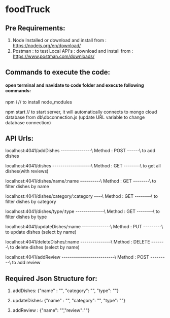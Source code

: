 # foodTruck

## Pre Requirements:
1) Node Installed or download and install from : https://nodejs.org/en/download/
2) Postman : to test Local API's : download and install from : https://www.postman.com/downloads/

## Commands to execute the code:
#### open terminal and navidate to code folder and execute following commands:

npm i // to install node_modules

npm start // to start server, it will automatically connects to mongo cloud database from db\dbconnection.js (update URL variable to change database connection)


## API Urls:

localhost:4041/addDishes ---------------\\ Method : POST ------\\ to add dishes

localhost:4041/dishes -------------------\\ Method : GET --------\\ to get all dishes(with reviews)

localhost:4041/dishes/name/:name ----------\\ Method : GET --------\\ to filter dishes by name

localhost:4041/dishes/category/:category ----\\ Method : GET --------\\ to filter dishes by category

localhost:4041/dishes/type/:type --------------\\ Method : GET --------\\ to filter dishes by type

localhost:4041/updateDishes/:name --------------\\ Method : PUT ---------\\ to update dishes (select by name)

localhost:4041/deleteDishes/:name ---------------\\ Method : DELETE -------\\ to delete dishes (select by name)

localhost:4041/addReview --------------------------\\ Method : POST ---------\\ to add review 


## Required Json Structure for:

1) addDishes:  {"name" : "", "category": "", "type": ""}

2) updateDishes:  {"name" : "", "category": "", "type": ""}

3) addReview : {"name": "","review":""}
